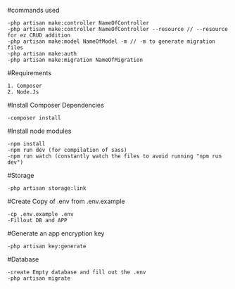 #commands used
    
    -php artisan make:controller NameOfController
    -php artisan make:controller NameOfController --resource // --resource for ez CRUD addition
    -php artisan make:model NameOfModel -m // -m to generate migration files
    -php artisan make:auth
    -php artisan make:migration NameOfMigration
    

#Requirements

    1. Composer
    2. Node.Js

#Install Composer Dependencies

    -composer install

#Install node modules

    -npm install
    -npm run dev (for compilation of sass)
    -npm run watch (constantly watch the files to avoid running "npm run dev")

#Storage

    -php artisan storage:link
    
#Create Copy of .env from .env.example

    -cp .env.example .env
    -Fillout DB and APP
 
#Generate an app encryption key

    -php artisan key:generate

#Database

    -create Empty database and fill out the .env
    -php artisan migrate

